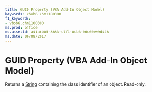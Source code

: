```yaml
---
title: GUID Property (VBA Add-In Object Model)
keywords: vbob6.chm1100300
f1_keywords:
- vbob6.chm1100300
ms.prod: office
ms.assetid: a41a6b05-8883-c7f3-0cb3-06c60e99d428
ms.date: 06/08/2017
---
```



# GUID Property (VBA Add-In Object Model)



Returns a [String](vbe-glossary.md) containing the class identifier of an object. Read-only.

